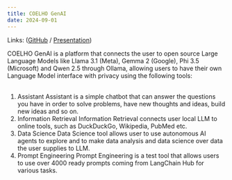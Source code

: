 ```yaml
---
title: COELHO GenAI
date: 2024-09-01
---
```


Links: ([GitHub](https://github.com/rafaelcoelho1409/COELHOGenAI) / [Presentation](../../uploads/COELHOGenAI.pdf)) 

COELHO GenAI is a platform that connects the user to open source Large Language Models like Llama 3.1 (Meta), Gemma 2 (Google), Phi 3.5 (Microsoft) and Qwen 2.5 through Ollama, allowing users to have their own Language Model interface with privacy using the following tools:
<br><br>
1) Assistant
Assistant is a simple chatbot that can answer the questions you have in order to solve problems, have new thoughts and ideas, build new ideas and so on.
2) Information Retrieval
Information Retrieval connects user local LLM to online tools, such as DuckDuckGo, Wikipedia, PubMed etc.
3) Data Science
Data Science tool allows user to use autonomous AI agents to explore and to make data analysis and data science over data the user supplies to LLM.
4) Prompt Engineering
Prompt Engineering is a test tool that allows users to use over 4000 ready prompts coming from LangChain Hub for various tasks.

<!--more-->
